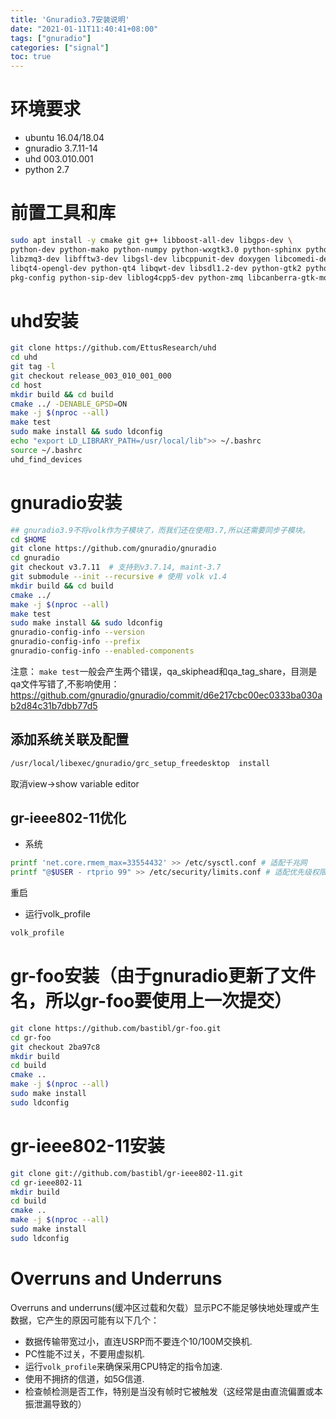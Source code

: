 ```yaml
---
title: 'Gnuradio3.7安装说明'
date: "2021-01-11T11:40:41+08:00"
tags: ["gnuradio"]
categories: ["signal"]
toc: true
---
```



# 环境要求
* ubuntu  16.04/18.04
* gnuradio 3.7.11-14
* uhd 003.010.001
* python 2.7


# 前置工具和库
```zsh
sudo apt install -y cmake git g++ libboost-all-dev libgps-dev \
python-dev python-mako python-numpy python-wxgtk3.0 python-sphinx python-cheetah swig \
libzmq3-dev libfftw3-dev libgsl-dev libcppunit-dev doxygen libcomedi-dev libusb-1.0-0-dev \
libqt4-opengl-dev python-qt4 libqwt-dev libsdl1.2-dev python-gtk2 python-lxml \
pkg-config python-sip-dev liblog4cpp5-dev python-zmq libcanberra-gtk-module
```
# uhd安装
```zsh
git clone https://github.com/EttusResearch/uhd
cd uhd
git tag -l
git checkout release_003_010_001_000
cd host
mkdir build && cd build
cmake ../ -DENABLE_GPSD=ON
make -j $(nproc --all)
make test
sudo make install && sudo ldconfig
echo "export LD_LIBRARY_PATH=/usr/local/lib">> ~/.bashrc
source ~/.bashrc
uhd_find_devices
```

# gnuradio安装
```zsh
## gnuradio3.9不将volk作为子模块了，而我们还在使用3.7,所以还需要同步子模块。
cd $HOME
git clone https://github.com/gnuradio/gnuradio
cd gnuradio
git checkout v3.7.11  # 支持到v3.7.14, maint-3.7
git submodule --init --recursive # 使用 volk v1.4
mkdir build && cd build
cmake ../
make -j $(nproc --all)
make test
sudo make install && sudo ldconfig
gnuradio-config-info --version
gnuradio-config-info --prefix
gnuradio-config-info --enabled-components
```

注意： `make test`一般会产生两个错误，qa_skiphead和qa_tag_share，目测是qa文件写错了,不影响使用：
<https://github.com/gnuradio/gnuradio/commit/d6e217cbc00ec0333ba030ab2d84c31b7dbb77d5>

## 添加系统关联及配置
```zsh
/usr/local/libexec/gnuradio/grc_setup_freedesktop  install
```
取消view->show variable editor

## gr-ieee802-11优化
* 系统
```zsh
printf 'net.core.rmem_max=33554432' >> /etc/sysctl.conf # 适配千兆网
printf "@$USER - rtprio 99" >> /etc/security/limits.conf # 适配优先级权限
```
重启

* 运行volk_profile
```zsh
volk_profile
```

# gr-foo安装（由于gnuradio更新了文件名，所以gr-foo要使用上一次提交）
```zsh
git clone https://github.com/bastibl/gr-foo.git
cd gr-foo
git checkout 2ba97c8
mkdir build
cd build
cmake ..
make -j $(nproc --all)
sudo make install
sudo ldconfig
```
# gr-ieee802-11安装
```zsh
git clone git://github.com/bastibl/gr-ieee802-11.git
cd gr-ieee802-11
mkdir build
cd build
cmake ..
make -j $(nproc --all)
sudo make install
sudo ldconfig
```

# Overruns and Underruns

Overruns and underruns(缓冲区过载和欠载）显示PC不能足够快地处理或产生数据，它产生的原因可能有以下几个：

* 数据传输带宽过小，直连USRP而不要连个10/100M交换机.
* PC性能不过关，不要用虚拟机.
* 运行`volk_profile`来确保采用CPU特定的指令加速.
* 使用不拥挤的信道，如5G信道.
* 检查帧检测是否工作，特别是当没有帧时它被触发（这经常是由直流偏置或本振泄漏导致的）